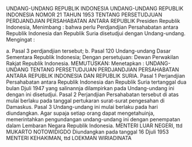  UNDANG-UNDANG REPUBLIK INDONESIA UNDANG-UNDANG REPUBLIK INDONESIA NOMOR 21 TAHUN 1953 TENTANG PERSETUDJUAN PERDJANDJIAN PERSAHABATAN ANTARA REPUBLIK Presiden Republik Indonesia,
Menimbang :
 bahwa perlu Perdjandjian Persahabatan antara Republik Indonesia dan Republik Suria disetudjui dengan Undang-undang.
Mengingat :

a. Pasal 3 perdjandjian tersebut;
b. Pasal 120 Undang-undang Dasar Sementara Republik Indonesia; Dengan persetujuan: Dewan Perwakilan Rakjat Republik Indonesia.
MEMUTUSKAN:
 Menetapkan : UNDANG-UNDANG TENTANG PERSETUDJUAN PERDJANDJIAN PERSAHABATAN ANTARA REPUBLIK INDONESIA DAN REPUBLIK SURIA.
Pasal 1
Perjandjian Persahabatan antara Republik Indonesia dan Republik Suria tertanggal dua bulan Djuli 1947 yang salinannja dilampirkan pada Undang-undang ini dengan ini disetudjui.
Pasal 2
Perjandjian Persahabatan tersebut di atas mulai berlaku pada tanggal pertukaran surat-surat pengesahan di Damaskus.
Pasal 3
Undang-undang ini mulai berlaku pada hari diundangkan. Agar supaja setiap orang dapat mengetahuinja, memerintahkan pengundangan undang-undang ini dengan penempatan dalam Lembaran Negara Republik Indonesia. MENTERI LUAR NEGERI, ttd MUKARTO NOTOWIDIGDO Diundangkan pada tanggal 16 Djuli 1953 MENTERI KEHAKIMAN, ttd LOEKMAN WIRIADINATA